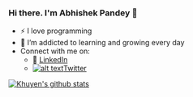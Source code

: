 <!-- Please don't remove this: Grab your social icons from https://github.com/carlsednaoui/gitsocial -->

[1.2]: http://i.imgur.com/wWzX9uB.png (twitter icon without padding)
[1]: [Twitter](https://twitter.com/KhuyenTran16)



### Hi there. I'm Abhishek Pandey 👋

<!--
**khuyentran1401/khuyentran1401** is a ✨ _special_ ✨ repository because its `README.md` (this file) appears on your GitHub profile.
-->

- :zap: I love programming
- 🌱 I’m addicted to learning and growing every day
- Connect with me on:
  - :office: [LinkedIn](https://www.linkedin.com/in/abhishek-pandey-4404025a/)
  - [![alt text][1.2]][1][Twitter](https://twitter.com/Abhishe19192111)

[![Khuyen's github stats](https://github-readme-stats.vercel.app/api?username=khuyentran1401&count_private=true&show_icons=true&theme=radical&hide_rank=false)](https://github.com/anuraghazra/github-readme-stats)



